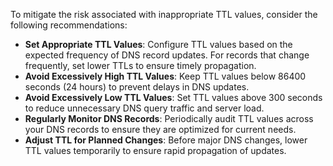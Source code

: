 To mitigate the risk associated with inappropriate TTL values, consider the following recommendations:

* **Set Appropriate TTL Values**: Configure TTL values based on the expected frequency of DNS record updates. For records that change frequently, set lower TTLs to ensure timely propagation.  
* **Avoid Excessively High TTL Values**: Keep TTL values below 86400 seconds (24 hours) to prevent delays in DNS updates.  
* **Avoid Excessively Low TTL Values**: Set TTL values above 300 seconds to reduce unnecessary DNS query traffic and server load.  
* **Regularly Monitor DNS Records**: Periodically audit TTL values across your DNS records to ensure they are optimized for current needs.  
* **Adjust TTL for Planned Changes**: Before major DNS changes, lower TTL values temporarily to ensure rapid propagation of updates.